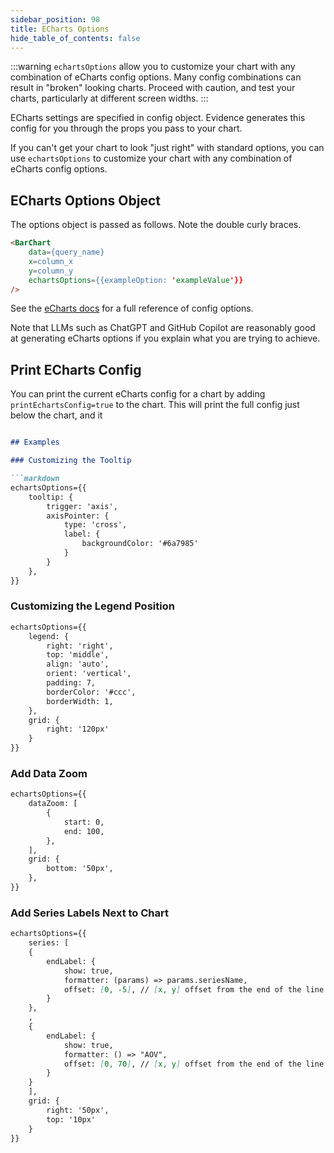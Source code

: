 ```yaml
---
sidebar_position: 98
title: ECharts Options
hide_table_of_contents: false
---
```


:::warning 
`echartsOptions` allow you to customize your chart with any combination of eCharts config options. Many config combinations can result in "broken" looking charts. Proceed with caution, and test your charts, particularly at different screen widths.
:::

ECharts settings are specified in config object. Evidence generates this config for you through the props you pass to your chart. 

If you can't get your chart to look "just right" with standard options, you can use `echartsOptions` to customize your chart with any combination of eCharts config options.

## ECharts Options Object

The options object is passed as follows. Note the double curly braces. 


```markdown
<BarChart
    data={query_name}
    x=column_x
    y=column_y
    echartsOptions={{exampleOption: 'exampleValue'}}
/>
```

See the [eCharts docs](https://echarts.apache.org/en/option.html) for a full reference of config options.

Note that LLMs such as ChatGPT and GitHub Copilot are reasonably good at generating eCharts options if you explain what you are trying to achieve.


## Print ECharts Config

You can print the current eCharts config for a chart by adding `printEchartsConfig=true` to the chart. This will print the full config just below the chart, and it

```markdown

## Examples

### Customizing the Tooltip

```markdown
echartsOptions={{
    tooltip: {
        trigger: 'axis',
        axisPointer: {
            type: 'cross',
            label: {
                backgroundColor: '#6a7985'
            }
        }
    },
}}
```

### Customizing the Legend Position


```markdown
echartsOptions={{
    legend: {
        right: 'right',
        top: 'middle',
        align: 'auto',
        orient: 'vertical',
        padding: 7,
        borderColor: '#ccc',
        borderWidth: 1,
    },
    grid: {
        right: '120px'
    }
}}
```

### Add Data Zoom

```markdown
echartsOptions={{
    dataZoom: [
        {
            start: 0,
            end: 100,
        },
    ],
    grid: {
        bottom: '50px',
    },
}}
```

### Add Series Labels Next to Chart

```markdown
echartsOptions={{
    series: [
    {
        endLabel: {
            show: true,
            formatter: (params) => params.seriesName,
            offset: [0, -5], // [x, y] offset from the end of the line
        }
    },
    ,
    {
        endLabel: {
            show: true,
            formatter: () => "AOV",
            offset: [0, 70], // [x, y] offset from the end of the line
        }
    }
    ],
    grid: {
        right: '50px',
        top: '10px'
    }
}}
```

